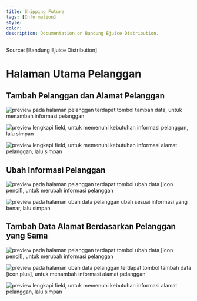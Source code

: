 ```yaml
---
title: Shipping Future
tags: [Information]
style: 
color: 
description: Documentation on Bandung Ejuice Distribution.
---
```


Source: [Bandung Ejuice Distribution]

# Halaman Utama Pelanggan
## Tambah Pelanggan dan Alamat Pelanggan 
![preview]({{'/assets/image'|relative_url}}/bandung-ejuice-distribution/main-customer.png)
pada halaman pelanggan terdapat tombol tambah data, untuk menambah informasi pelanggan

![preview]({{'/assets/image'|relative_url}}/bandung-ejuice-distribution/form-customer.png)
lengkapi field, untuk memenuhi kebutuhan informasi pelanggan, lalu simpan

![preview]({{'/assets/image'|relative_url}}/bandung-ejuice-distribution/form-address.png)
lengkapi field, untuk memenuhi kebutuhan informasi alamat pelanggan, lalu simpan

## Ubah Informasi Pelanggan
![preview]({{'/assets/image'|relative_url}}/bandung-ejuice-distribution/main-customer.png)
pada halaman pelanggan terdapat tombol ubah data [icon pencil], untuk merubah informasi pelanggan

![preview]({{'/assets/image'|relative_url}}/bandung-ejuice-distribution/form-edit-address.png)
pada halaman ubah data pelanggan ubah sesuai informasi yang benar, lalu simpan

## Tambah Data Alamat Berdasarkan Pelanggan yang Sama
![preview]({{'/assets/image'|relative_url}}/bandung-ejuice-distribution/main-customer.png)
pada halaman pelanggan terdapat tombol ubah data [icon pencil], untuk merubah informasi pelanggan

![preview]({{'/assets/image'|relative_url}}/bandung-ejuice-distribution/form-add-address-same-customer.png)
pada halaman ubah data pelanggan terdapat tombol tambah data [icon plus], untuk menambah informasi alamat pelanggan

![preview]({{'/assets/image'|relative_url}}/bandung-ejuice-distribution/form-address.png)
lengkapi field, untuk memenuhi kebutuhan informasi alamat pelanggan, lalu simpan
